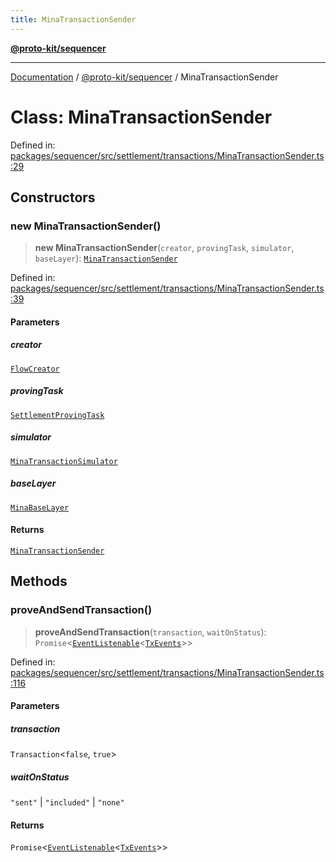 ```yaml
---
title: MinaTransactionSender
---
```


[**@proto-kit/sequencer**](../README.md)

***

[Documentation](../../../README.md) / [@proto-kit/sequencer](../README.md) / MinaTransactionSender

# Class: MinaTransactionSender

Defined in: [packages/sequencer/src/settlement/transactions/MinaTransactionSender.ts:29](https://github.com/proto-kit/framework/blob/28efa802e3737fc3b77339148b307ef7246f3ef1/packages/sequencer/src/settlement/transactions/MinaTransactionSender.ts#L29)

## Constructors

### new MinaTransactionSender()

> **new MinaTransactionSender**(`creator`, `provingTask`, `simulator`, `baseLayer`): [`MinaTransactionSender`](MinaTransactionSender.md)

Defined in: [packages/sequencer/src/settlement/transactions/MinaTransactionSender.ts:39](https://github.com/proto-kit/framework/blob/28efa802e3737fc3b77339148b307ef7246f3ef1/packages/sequencer/src/settlement/transactions/MinaTransactionSender.ts#L39)

#### Parameters

##### creator

[`FlowCreator`](FlowCreator.md)

##### provingTask

[`SettlementProvingTask`](SettlementProvingTask.md)

##### simulator

[`MinaTransactionSimulator`](MinaTransactionSimulator.md)

##### baseLayer

[`MinaBaseLayer`](MinaBaseLayer.md)

#### Returns

[`MinaTransactionSender`](MinaTransactionSender.md)

## Methods

### proveAndSendTransaction()

> **proveAndSendTransaction**(`transaction`, `waitOnStatus`): `Promise`\<[`EventListenable`](../../common/type-aliases/EventListenable.md)\<[`TxEvents`](../interfaces/TxEvents.md)\>\>

Defined in: [packages/sequencer/src/settlement/transactions/MinaTransactionSender.ts:116](https://github.com/proto-kit/framework/blob/28efa802e3737fc3b77339148b307ef7246f3ef1/packages/sequencer/src/settlement/transactions/MinaTransactionSender.ts#L116)

#### Parameters

##### transaction

`Transaction`\<`false`, `true`\>

##### waitOnStatus

`"sent"` | `"included"` | `"none"`

#### Returns

`Promise`\<[`EventListenable`](../../common/type-aliases/EventListenable.md)\<[`TxEvents`](../interfaces/TxEvents.md)\>\>

